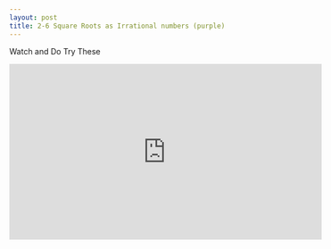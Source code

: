 ```yaml
---
layout: post
title: 2-6 Square Roots as Irrational numbers (purple)
---
```


Watch and Do Try These
<iframe width="560" height="315" src="https://www.youtube.com/embed/RR6k3__2Lz0" frameborder="0" allowfullscreen></iframe>
